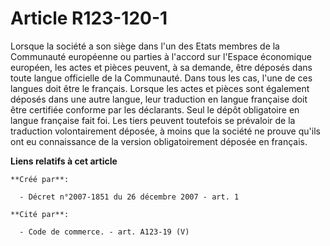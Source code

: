 # Article R123-120-1

Lorsque la société a son siège dans l'un des Etats membres de la Communauté européenne ou parties à l'accord sur l'Espace
économique européen, les actes et pièces peuvent, à sa demande, être déposés dans toute langue officielle de la Communauté.
Dans tous les cas, l'une de ces langues doit être le français. Lorsque les actes et pièces sont également déposés dans une
autre langue, leur traduction en langue française doit être certifiée conforme par les déclarants. Seul le dépôt obligatoire
en langue française fait foi. Les tiers peuvent toutefois se prévaloir de la traduction volontairement déposée, à moins que
la société ne prouve qu'ils ont eu connaissance de la version obligatoirement déposée en français.

**Liens relatifs à cet article**

	**Créé par**:

	  - Décret n°2007-1851 du 26 décembre 2007 - art. 1

	**Cité par**:

	  - Code de commerce. - art. A123-19 (V)
